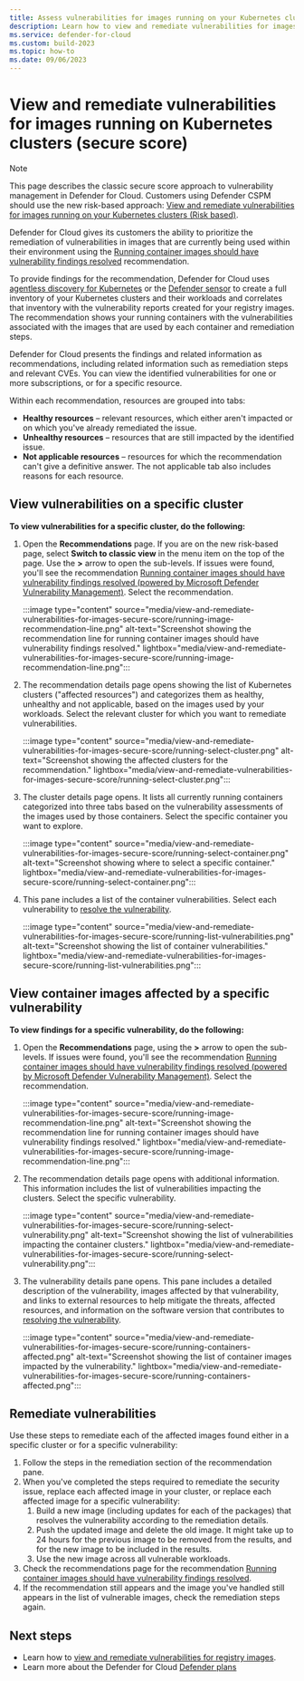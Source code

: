 ```yaml
---
title: Assess vulnerabilities for images running on your Kubernetes clusters (Secure Score)
description: Learn how to view and remediate vulnerabilities for images running on your Kubernetes clusters (Secure Score).
ms.service: defender-for-cloud
ms.custom: build-2023
ms.topic: how-to
ms.date: 09/06/2023
---
```


# View and remediate vulnerabilities for images running on Kubernetes clusters (secure score)

> [!NOTE]
> This page describes the classic secure score approach to vulnerability management in Defender for Cloud. Customers using Defender CSPM should use the new risk-based approach: [View and remediate vulnerabilities for images running on your Kubernetes clusters (Risk based)](view-and-remediate-vulnerabilities-for-images.md).

Defender for Cloud gives its customers the ability to prioritize the remediation of vulnerabilities in images that are currently being used within their environment using the [Running container images should have vulnerability findings resolved](https://portal.azure.com/#view/Microsoft_Azure_Security_CloudNativeCompute/KubernetesRuntimeVisibilityRecommendationDetailsBlade/assessmentKey/41503391-efa5-47ee-9282-4eff6131462ce) recommendation.

To provide findings for the recommendation, Defender for Cloud uses [agentless discovery for Kubernetes](defender-for-containers-introduction.md) or the [Defender sensor](tutorial-enable-containers-azure.md#deploy-the-defender-sensor-in-azure) to create a full inventory of your Kubernetes clusters and their workloads and correlates that inventory with the vulnerability reports created for your registry images. The recommendation shows your running containers with the vulnerabilities associated with the images that are used by each container and remediation steps.

Defender for Cloud presents the findings and related information as recommendations, including related information such as remediation steps and relevant CVEs. You can view the identified vulnerabilities for one or more subscriptions, or for a specific resource.

Within each recommendation, resources are grouped into tabs:  

- **Healthy resources** – relevant resources, which either aren't impacted or on which you've already remediated the issue.  
- **Unhealthy resources** – resources that are still impacted by the identified issue.  
- **Not applicable resources** – resources for which the recommendation can't give a definitive answer. The not applicable tab also includes reasons for each resource.

## View vulnerabilities on a specific cluster

**To view vulnerabilities for a specific cluster, do the following:**  

1. Open the **Recommendations** page. If you are on the new risk-based page, select **Switch to classic view** in the menu item on the top of the page. Use the **>** arrow to open the sub-levels.  If issues were found, you'll see the recommendation [Running container images should have vulnerability findings resolved (powered by Microsoft Defender Vulnerability Management)](https://portal.azure.com/#blade/Microsoft_Azure_Security/RecommendationsBlade/assessmentKey/c609cf0f-71ab-41e9-a3c6-9a1f7fe1b8d5). Select the recommendation.

    :::image type="content" source="media/view-and-remediate-vulnerabilities-for-images-secure-score/running-image-recommendation-line.png" alt-text="Screenshot showing the recommendation line for running container images should have vulnerability findings resolved." lightbox="media/view-and-remediate-vulnerabilities-for-images-secure-score/running-image-recommendation-line.png":::

1. The recommendation details page opens showing the list of Kubernetes clusters ("affected resources") and categorizes them as healthy, unhealthy and not applicable, based on the images used by your workloads. Select the relevant cluster for which you want to remediate vulnerabilities.

    :::image type="content" source="media/view-and-remediate-vulnerabilities-for-images-secure-score/running-select-cluster.png" alt-text="Screenshot showing the affected clusters for the recommendation." lightbox="media/view-and-remediate-vulnerabilities-for-images-secure-score/running-select-cluster.png":::

1. The cluster details page opens. It lists all currently running containers categorized into three tabs based on the vulnerability assessments of the images used by those containers. Select the specific container you want to explore.

    :::image type="content" source="media/view-and-remediate-vulnerabilities-for-images-secure-score/running-select-container.png" alt-text="Screenshot showing where to select a specific container." lightbox="media/view-and-remediate-vulnerabilities-for-images-secure-score/running-select-container.png":::

1. This pane includes a list of the container vulnerabilities. Select each vulnerability to [resolve the vulnerability](#remediate-vulnerabilities).

    :::image type="content" source="media/view-and-remediate-vulnerabilities-for-images-secure-score/running-list-vulnerabilities.png" alt-text="Screenshot showing the list of container vulnerabilities." lightbox="media/view-and-remediate-vulnerabilities-for-images-secure-score/running-list-vulnerabilities.png":::

## View container images affected by a specific vulnerability

**To view findings for a specific vulnerability, do the following:**

1. Open the **Recommendations** page, using the **>** arrow to open the sub-levels. If issues were found, you'll see the recommendation [Running container images should have vulnerability findings resolved (powered by Microsoft Defender Vulnerability Management)](https://portal.azure.com/#blade/Microsoft_Azure_Security/RecommendationsBlade/assessmentKey/c609cf0f-71ab-41e9-a3c6-9a1f7fe1b8d5). Select the recommendation.

    :::image type="content" source="media/view-and-remediate-vulnerabilities-for-images-secure-score/running-image-recommendation-line.png" alt-text="Screenshot showing the recommendation line for running container images should have vulnerability findings resolved." lightbox="media/view-and-remediate-vulnerabilities-for-images-secure-score/running-image-recommendation-line.png":::

1. The recommendation details page opens with additional information. This information includes the list of vulnerabilities impacting the clusters. Select the specific vulnerability.

    :::image type="content" source="media/view-and-remediate-vulnerabilities-for-images-secure-score/running-select-vulnerability.png" alt-text="Screenshot showing the list of vulnerabilities impacting the container clusters." lightbox="media/view-and-remediate-vulnerabilities-for-images-secure-score/running-select-vulnerability.png":::

1. The vulnerability details pane opens. This pane includes a detailed description of the vulnerability, images affected by that vulnerability, and links to external resources to help mitigate the threats, affected resources, and information on the software version that contributes to [resolving the vulnerability](#remediate-vulnerabilities).

    :::image type="content" source="media/view-and-remediate-vulnerabilities-for-images-secure-score/running-containers-affected.png" alt-text="Screenshot showing the list of container images impacted by the vulnerability." lightbox="media/view-and-remediate-vulnerabilities-for-images-secure-score/running-containers-affected.png":::

## Remediate vulnerabilities

Use these steps to remediate each of the affected images found either in a specific cluster or for a specific vulnerability:

1. Follow the steps in the remediation section of the recommendation pane.
1. When you've completed the steps required to remediate the security issue, replace each affected image in your cluster, or replace each affected image for a specific vulnerability:
    1. Build a new image (including updates for each of the packages) that resolves the vulnerability according to the remediation details.
    1. Push the updated image and delete the old image. It might take up to 24 hours for the previous image to be removed from the results, and for the new image to be included in the results.
    1. Use the new image across all vulnerable workloads.
1. Check the recommendations page for the recommendation [Running container images should have vulnerability findings resolved](https://portal.azure.com/#view/Microsoft_Azure_Security_CloudNativeCompute/KubernetesRuntimeVisibilityRecommendationDetailsBlade/assessmentKey/41503391-efa5-47ee-9282-4eff6131462c).
1. If the recommendation still appears and the image you've handled still appears in the list of vulnerable images, check the remediation steps again.

## Next steps

- Learn how to [view and remediate vulnerabilities for registry images](view-and-remediate-vulnerability-assessment-findings.md).
- Learn more about the Defender for Cloud [Defender plans](defender-for-cloud-introduction.md#cloud-workload-protection-platform-cwpp)
